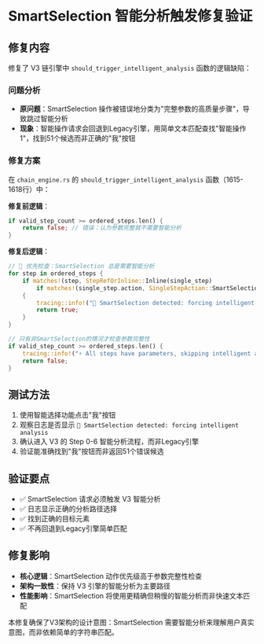 # SmartSelection 智能分析触发修复验证

## 修复内容
修复了 V3 链引擎中 `should_trigger_intelligent_analysis` 函数的逻辑缺陷：

### 问题分析
- **原问题**：SmartSelection 操作被错误地分类为"完整参数的高质量步骤"，导致跳过智能分析
- **现象**：智能操作请求会回退到Legacy引擎，用简单文本匹配查找"智能操作 1"，找到51个候选而非正确的"我"按钮

### 修复方案
在 `chain_engine.rs` 的 `should_trigger_intelligent_analysis` 函数（1615-1618行）中：

**修复前逻辑**：
```rust
if valid_step_count >= ordered_steps.len() {
    return false; // 错误：认为参数完整就不需要智能分析
}
```

**修复后逻辑**：
```rust
// 🎯 优先检查：SmartSelection 总是需要智能分析
for step in ordered_steps {
    if matches!(step, StepRefOrInline::Inline(single_step) 
        if matches!(single_step.action, SingleStepAction::SmartSelection { .. }))
    {
        tracing::info!("🧠 SmartSelection detected: forcing intelligent analysis");
        return true;
    }
}

// 只有非SmartSelection的情况才检查参数完整性
if valid_step_count >= ordered_steps.len() {
    tracing::info!("⚡ All steps have parameters, skipping intelligent analysis for non-SmartSelection");
    return false;
}
```

## 测试方法
1. 使用智能选择功能点击"我"按钮
2. 观察日志是否显示 `🧠 SmartSelection detected: forcing intelligent analysis`
3. 确认进入 V3 的 Step 0-6 智能分析流程，而非Legacy引擎
4. 验证能准确找到"我"按钮而非返回51个错误候选

## 验证要点
- ✅ SmartSelection 请求必须触发 V3 智能分析
- ✅ 日志显示正确的分析路径选择
- ✅ 找到正确的目标元素
- ✅ 不再回退到Legacy引擎简单匹配

## 修复影响
- **核心逻辑**：SmartSelection 动作优先级高于参数完整性检查
- **架构一致性**：保持 V3 引擎的智能分析为主要路径
- **性能影响**：SmartSelection 将使用更精确但稍慢的智能分析而非快速文本匹配

本修复确保了V3架构的设计意图：SmartSelection 需要智能分析来理解用户真实意图，而非依赖简单的字符串匹配。